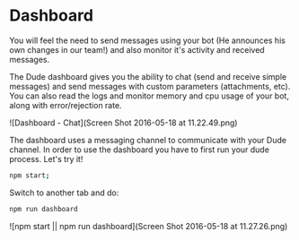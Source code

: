 # Dashboard

 You will feel the need to send messages using your bot (He announces his own changes in our team!) and also monitor it's activity and received messages.
 
 The Dude dashboard gives you the ability to chat (send and receive simple messages) and send messages with custom parameters (attachments, etc). You can also read the logs and monitor memory and cpu usage of your bot, along with error/rejection rate.
 
 ![Dashboard - Chat](Screen Shot 2016-05-18 at 11.22.49.png)
 
 The dashboard uses a messaging channel to communicate with your Dude channel. In order to use the dashboard you have to first run your dude process. Let's try it!
 
 ```bash
 npm start;
 ```
 Switch to another tab and do:
 ```bash
 npm run dashboard
 ```
 
 ![npm start || npm run dashboard](Screen Shot 2016-05-18 at 11.27.26.png)
 
 